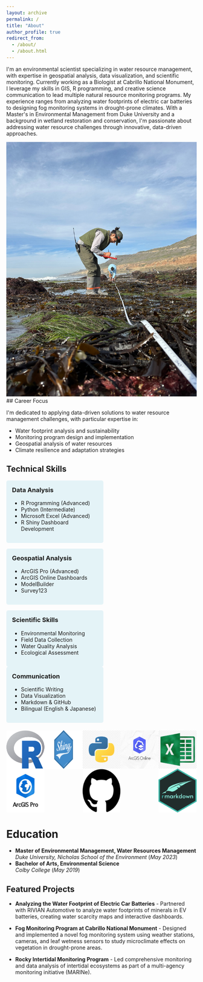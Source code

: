 ```yaml
---
layout: archive
permalink: /
title: "About"
author_profile: true
redirect_from: 
  - /about/
  - /about.html
---
```


I'm an environmental scientist specializing in water resource management, with expertise in geospatial analysis, data visualization, and scientific monitoring. Currently working as a Biologist at Cabrillo National Monument, I leverage my skills in GIS, R programming, and creative science communication to lead multiple natural resource monitoring programs. My experience ranges from analyzing water footprints of electric car batteries to designing fog monitoring systems in drought-prone climates. With a Master's in Environmental Management from Duke University and a background in wetland restoration and conservation, I'm passionate about addressing water resource challenges through innovative, data-driven approaches.

<img src="images/taro_field.jpeg" alt="Taro Field" class="centered-image">
## Career Focus

I'm dedicated to applying data-driven solutions to water resource management challenges, with particular expertise in:
- Water footprint analysis and sustainability
- Monitoring program design and implementation
- Geospatial analysis of water resources
- Climate resilience and adaptation strategies

## Technical Skills

<div style="display: flex; justify-content: space-between; flex-wrap: wrap; margin-bottom: 20px;">
  <div style="width: 45%; background-color: rgba(14, 161, 197, 0.1); padding: 15px; border-radius: 5px; margin-bottom: 15px;">
    <h3 style="margin-top: 0;">Data Analysis</h3>
    <ul>
      <li>R Programming (Advanced)</li>
      <li>Python (Intermediate)</li>
      <li>Microsoft Excel (Advanced)</li>
      <li>R Shiny Dashboard Development</li>
    </ul>
  </div>
  <div style="width: 45%; background-color: rgba(14, 161, 197, 0.1); padding: 15px; border-radius: 5px; margin-bottom: 15px;">
    <h3 style="margin-top: 0;">Geospatial Analysis</h3>
    <ul>
      <li>ArcGIS Pro (Advanced)</li>
      <li>ArcGIS Online Dashboards</li>
      <li>ModelBuilder</li>
      <li>Survey123</li>
    </ul>
  </div>
  <div style="width: 45%; background-color: rgba(14, 161, 197, 0.1); padding: 15px; border-radius: 5px;">
    <h3 style="margin-top: 0;">Scientific Skills</h3>
    <ul>
      <li>Environmental Monitoring</li>
      <li>Field Data Collection</li>
      <li>Water Quality Analysis</li>
      <li>Ecological Assessment</li>
    </ul>
  </div>
  <div style="width: 45%; background-color: rgba(14, 161, 197, 0.1); padding: 15px; border-radius: 5px;">
    <h3 style="margin-top: 0;">Communication</h3>
    <ul>
      <li>Scientific Writing</li>
      <li>Data Visualization</li>
      <li>Markdown & GitHub</li>
      <li>Bilingual (English & Japanese)</li>
    </ul>
  </div>
</div>

<div style="display: flex; justify-content: space-between; flex-wrap: wrap;">
  <img src="images/R_logo.png" alt="R" style="max-width: 20%; height: auto;">
  <img src="images/shiny-logo.png" alt="R Shiny" style="max-width: 20%; height: auto;">
  <img src="images/python.png" alt="Python" style="max-width: 20%; height: auto;">
  <img src="images/GISONLINE.jpeg" alt="GIS" style="max-width: 20%; height: auto;">
  <img src="images/excel.png" alt="excel" style="max-width: 20%; height: auto;">
  <img src="images/arcpro.jpeg" alt="GIS" style="max-width: 20%; height: auto;">
  <img src="images/github.png" alt="github" style="max-width: 20%; height: auto;">
  <img src="images/rmarkdown.png" alt="RMarkdown" style="max-width: 20%; height: auto;">
</div>

Education
======
- **Master of Environmental Management, Water Resources Management**  
  *Duke University, Nicholas School of the Environment* (_May 2023_)  
- **Bachelor of Arts, Environmental Science**  
  *Colby College* (_May 2019_)  

## Featured Projects

- **Analyzing the Water Footprint of Electric Car Batteries** - Partnered with RIVIAN Automotive to analyze water footprints of minerals in EV batteries, creating water scarcity maps and interactive dashboards.

- **Fog Monitoring Program at Cabrillo National Monument** - Designed and implemented a novel fog monitoring system using weather stations, cameras, and leaf wetness sensors to study microclimate effects on vegetation in drought-prone areas.

- **Rocky Intertidal Monitoring Program** - Led comprehensive monitoring and data analysis of intertidal ecosystems as part of a multi-agency monitoring initiative (MARINe).